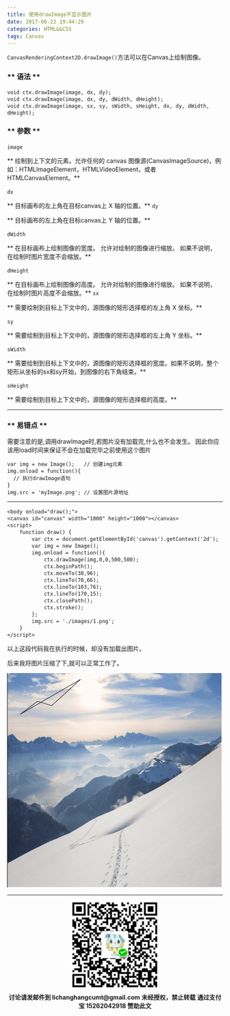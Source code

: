 ```yaml
---
title: 使用drawImage不显示图片
date: 2017-06-22 19:44:29
categories: HTML&&CSS
tags: Canvas
---
```


<code>CanvasRenderingContext2D.drawImage()</code>方法可以在Canvas上绘制图像。

### ** 语法 **

```
void ctx.drawImage(image, dx, dy);
void ctx.drawImage(image, dx, dy, dWidth, dHeight);
void ctx.drawImage(image, sx, sy, sWidth, sHeight, dx, dy, dWidth, dHeight);
```

### ** 参数 **

<code>image</code>

** 绘制到上下文的元素。允许任何的 canvas 图像源(CanvasImageSource)，例如：HTMLImageElement，HTMLVideoElement，或者 HTMLCanvasElement。**

<code>dx</code>

** 目标画布的左上角在目标canvas上 X 轴的位置。**
<code>dy</code>

** 目标画布的左上角在目标canvas上 Y 轴的位置。**

<code>dWidth</code>

** 在目标画布上绘制图像的宽度。 允许对绘制的图像进行缩放。 如果不说明， 在绘制时图片宽度不会缩放。**

<code>dHeight</code>

** 在目标画布上绘制图像的高度。 允许对绘制的图像进行缩放。 如果不说明， 在绘制时图片高度不会缩放。**
<code>sx</code>

** 需要绘制到目标上下文中的，源图像的矩形选择框的左上角 X 坐标。**

<code>sy</code>

** 需要绘制到目标上下文中的，源图像的矩形选择框的左上角 Y 坐标。**

<code>sWidth</code>

** 需要绘制到目标上下文中的，源图像的矩形选择框的宽度。如果不说明，整个矩形从坐标的sx和sy开始，到图像的右下角结束。**

<code>sHeight</code>

** 需要绘制到目标上下文中的，源图像的矩形选择框的高度。**

****************************

### ** 易错点 **

需要注意的是,调用drawImage时,若图片没有加载完,什么也不会发生。
<span class="under0">因此你应该用load时间来保证不会在加载完毕之前使用这个图片</span>

```
var img = new Image();   // 创建img元素
img.onload = function(){
  // 执行drawImage语句
}
img.src = 'myImage.png'; // 设置图片源地址
```

******************************



```
<body onload="draw();">
<canvas id="canvas" width="1000" height="1000"></canvas>
<script>
    function draw() {
        var ctx = document.getElementById('canvas').getContext('2d');
        var img = new Image();
        img.onload = function(){
            ctx.drawImage(img,0,0,500,500);
            ctx.beginPath();
            ctx.moveTo(30,96);
            ctx.lineTo(70,66);
            ctx.lineTo(103,76);
            ctx.lineTo(170,15);
            ctx.closePath();
            ctx.stroke();
        };
        img.src = './images/1.png';
    }
</script>
```
以上这段代码我在执行的时候，却没有加载出图片。

后来我将图片压缩了下,就可以正常工作了。

![drawImage-0.png](/img/canvas/drawImage-0.png)

********************************
<div width="100%" align="center"><img src="/img/wx.png" alt="微信赞助二维码"></div></div>
<p style="margin-top: 0.4em; text-align: center">
      <b style="font-size: 1em;">讨论请发邮件到 lichanghangcumt@gmail.com</b>
      <b style="font-size: 1em;">未经授权，禁止转载</b>
      <b style="font-size: 1em;">通过支付宝 15262042918 赞助此文</b>
 </p>